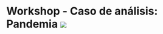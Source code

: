 # Workshop - Caso de análisis: Pandemia   <img src="https://img.icons8.com/dusk/58/000000/coronavirus.png"/>

